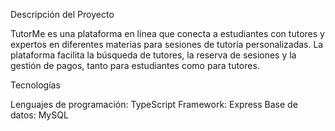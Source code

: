 Descripción del Proyecto

TutorMe es una plataforma en línea que conecta a estudiantes con tutores y expertos en diferentes materias para sesiones de tutoría personalizadas. La plataforma facilita la búsqueda de tutores, la reserva de sesiones y la gestión de pagos, tanto para estudiantes como para tutores.

Tecnologías

Lenguajes de programación: TypeScript
Framework: Express
Base de datos: MySQL